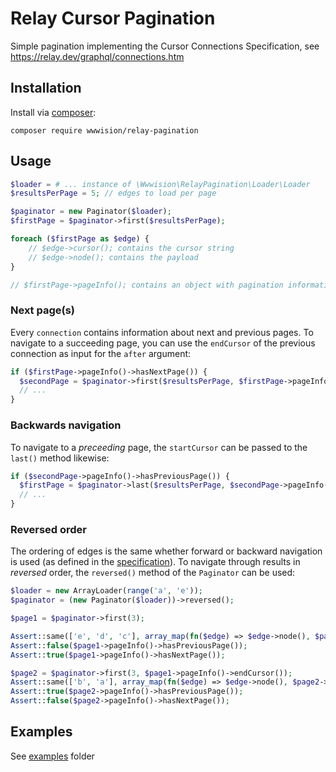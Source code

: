 # Relay Cursor Pagination

Simple pagination implementing the Cursor Connections Specification, see https://relay.dev/graphql/connections.htm

## Installation

Install via [composer](https://getcomposer.org/):

    composer require wwwision/relay-pagination

## Usage

```php
$loader = # ... instance of \Wwwision\RelayPagination\Loader\Loader
$resultsPerPage = 5; // edges to load per page

$paginator = new Paginator($loader);
$firstPage = $paginator->first($resultsPerPage);

foreach ($firstPage as $edge) {
    // $edge->cursor(); contains the cursor string
    // $edge->node(); contains the payload
}

// $firstPage->pageInfo(); contains an object with pagination information
```

### Next page(s)

Every `connection` contains information about next and previous pages.
To navigate to a succeeding page, you can use the `endCursor` of the previous connection as input for the `after` argument:

```php
if ($firstPage->pageInfo()->hasNextPage()) {
  $secondPage = $paginator->first($resultsPerPage, $firstPage->pageInfo()->endCursor());
  // ...
}
```

### Backwards navigation

To navigate to a _preceeding_ page, the `startCursor` can be passed to the `last()` method likewise:

```php
if ($secondPage->pageInfo()->hasPreviousPage()) {
  $firstPage = $paginator->last($resultsPerPage, $secondPage->pageInfo()->startCursor());
  // ...
}
```

### Reversed order

The ordering of edges is the same whether forward or backward navigation is used (as defined in the [specification](https://relay.dev/graphql/connections.htm#sec-Edge-order)).
To navigate through results in _reversed_ order, the `reversed()` method of the `Paginator` can be used:

```php
$loader = new ArrayLoader(range('a', 'e'));
$paginator = (new Paginator($loader))->reversed();

$page1 = $paginator->first(3);

Assert::same(['e', 'd', 'c'], array_map(fn($edge) => $edge->node(), $page1->toArray()));
Assert::false($page1->pageInfo()->hasPreviousPage());
Assert::true($page1->pageInfo()->hasNextPage());

$page2 = $paginator->first(3, $page1->pageInfo()->endCursor());
Assert::same(['b', 'a'], array_map(fn($edge) => $edge->node(), $page2->toArray()));
Assert::true($page2->pageInfo()->hasPreviousPage());
Assert::false($page2->pageInfo()->hasNextPage());
```

## Examples

See [examples](examples) folder
